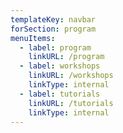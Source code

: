 ```yaml
---
templateKey: navbar
forSection: program
menuItems:
  - label: program
    linkURL: /program
  - label: workshops
    linkURL: /workshops
    linkType: internal
  - label: tutorials
    linkURL: /tutorials
    linkType: internal
---
```


